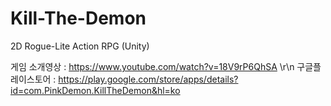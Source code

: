# Kill-The-Demon
2D Rogue-Lite Action RPG (Unity)

게임 소개영상 : https://www.youtube.com/watch?v=18V9rP6QhSA \r\n
구글플레이스토어 : https://play.google.com/store/apps/details?id=com.PinkDemon.KillTheDemon&hl=ko

